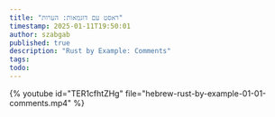```yaml
---
title: "ראסט עם דוגמאות: הערות"
timestamp: 2025-01-11T19:50:01
author: szabgab
published: true
description: "Rust by Example: Comments"
tags:
todo:
---
```


{% youtube id="TER1cfhtZHg" file="hebrew-rust-by-example-01-01-comments.mp4" %}

